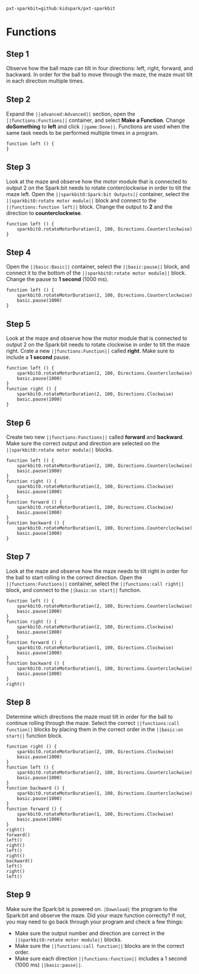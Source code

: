 ```package
pxt-sparkbit=github:kidspark/pxt-sparkbit
```

# Functions

## Step 1

Observe how the ball maze can tilt in four directions: left, right, forward, and backward. In order for the ball to move through the maze, the maze must tilt in each direction multiple times.

## Step 2

Expand the ``||advanced:Advanced||`` section, open the ``||functions:Functions||`` container, and select **Make a Function**. Change **doSomething** to **left** and click ``||game:Done||``. Functions are used when the same task needs to be performed multiple times in a program.

```blocks
function left () {
}
```

## Step 3

Look at the maze and observe how the motor module that is connected to output 2 on the Spark:bit needs to rotate conterclockwise in order to tilt the maze left. Open the ``||sparkbitO:Spark:bit Outputs||`` container, select the ``||sparkbitO:rotate motor module||`` block and connect to the ``||functions:function left||`` block. Change the output to **2** and the direction to **counterclockwise**.

```blocks
function left () {
    sparkbitO.rotateMotorDuration(2, 100, Directions.Counterclockwise)
}
```

## Step 4

Open the ``||basic:Basic||`` container, select the ``||basic:pause||`` block, and connect it to the bottom of the ``||sparkbitO:rotate motor module||`` block. Change the pause to **1 second** (1000 ms).

```blocks
function left () {
    sparkbitO.rotateMotorDuration(2, 100, Directions.Counterclockwise)
    basic.pause(1000)
}
```

## Step 5

Look at the maze and observe how the motor module that is connected to output 2 on the Spark:bit needs to rotate clockwise in order to tilt the maze right. Crate a new ``||functions:Function||`` called **right**. Make sure to include a **1 second** pause.

```blocks
function left () {
    sparkbitO.rotateMotorDuration(2, 100, Directions.Counterclockwise)
    basic.pause(1000)
}
function right () {
    sparkbitO.rotateMotorDuration(2, 100, Directions.Clockwise)
    basic.pause(1000)
}
```

## Step 6

Create two new ``||functions:Functions||`` called **forward** and **backward**. Make sure the correct output and direction are selected on the ``||sparkbitO:rotate motor module||`` blocks.

```blocks
function left () {
    sparkbitO.rotateMotorDuration(2, 100, Directions.Counterclockwise)
    basic.pause(1000)
}
function right () {
    sparkbitO.rotateMotorDuration(2, 100, Directions.Clockwise)
    basic.pause(1000)
}
function forward () {
    sparkbitO.rotateMotorDuration(1, 100, Directions.Clockwise)
    basic.pause(1000)
}
function backward () {
    sparkbitO.rotateMotorDuration(1, 100, Directions.Counterclockwise)
    basic.pause(1000)
}
```

## Step 7

Look at the maze and observe how the maze needs to tilt right in order for the ball to start rolling in the correct direction. Open the ``||functions:Functions||`` container, select the ``||functions:call right||`` block, and connect to the ``||basic:on start||`` function.

```blocks
function left () {
    sparkbitO.rotateMotorDuration(2, 100, Directions.Counterclockwise)
    basic.pause(1000)
}
function right () {
    sparkbitO.rotateMotorDuration(2, 100, Directions.Clockwise)
    basic.pause(1000)
}
function forward () {
    sparkbitO.rotateMotorDuration(1, 100, Directions.Clockwise)
    basic.pause(1000)
}
function backward () {
    sparkbitO.rotateMotorDuration(1, 100, Directions.Counterclockwise)
    basic.pause(1000)
}
right()
```

## Step 8

Determine which directions the maze must tilt in order for the ball to continue rolling through the maze. Select the correct ``||functions:call function||`` blocks by placing them in the correct order in the ``||basic:on start||`` function block.

```blocks
function right () {
    sparkbitO.rotateMotorDuration(2, 100, Directions.Clockwise)
    basic.pause(1000)
}
function left () {
    sparkbitO.rotateMotorDuration(2, 100, Directions.Counterclockwise)
    basic.pause(1000)
}
function backward () {
    sparkbitO.rotateMotorDuration(1, 100, Directions.Counterclockwise)
    basic.pause(1000)
}
function forward () {
    sparkbitO.rotateMotorDuration(1, 100, Directions.Clockwise)
    basic.pause(1000)
}
right()
forward()
left()
right()
left()
right()
backward()
left()
right()
left()
```
## Step 9

Make sure the Spark:bit is powered on. ``|Download|`` the program to the Spark:bit and observe the maze. Did your maze function correctly? If not, you may need to go back through your program and check a few things:
* Make sure the output number and direction are correct in the ``||sparkbitO:rotate motor module||`` blocks.
* Make sure the ``||functions:call function||`` blocks are in the correct order. 
* Make sure each direction ``||functions:function||`` includes a 1 second (1000 ms) ``||basic:pause||``.
